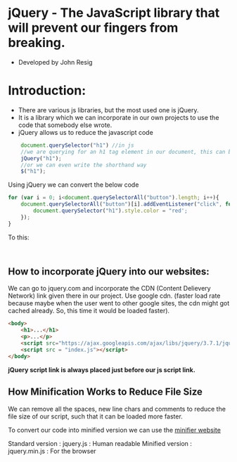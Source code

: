 # jQuery -  The JavaScript library that will prevent our fingers from breaking. 
- Developed by John Resig

# Introduction:

- There are various js libraries, but the most used one is jQuery. 
- It is a library which we can incorporate in our own projects to use the code that somebody else wrote. 
- jQuery allows us to reduce the javascript code 

```js
    document.querySelector("h1") //in js 
    //we are querying for an h1 tag element in our document, this can be done by jQuery as follows
    jQuery("h1");
    //or we can even write the shorthand way 
    $("h1");
```

Using jQuery we can convert the below code
```js
for (var i = 0; i<document.querySelectorAll("button").length; i++){
    document.querySelectorAll("button")[i].addEventListener("click", function() {
        document.querySelector("h1").style.color = "red'; 
    });
}
```
To this: 
```js



```

## How to incorporate jQuery into our websites:

We can go to jquery.com and incorporate the CDN (Content Delievery Network) link given there in our project. 
Use google cdn. (faster load rate because maybe when the user went to other google sites, the cdn might got cached already. So, this time it would be loaded faster).

```html
<body>
    <h1>...</h1>
    <p>...</p>
    <script src="https://ajax.googleapis.com/ajax/libs/jquery/3.7.1/jquery.min.js"></script>
    <script src = "index.js"></script>
</body>
```
**jQuery script link is always placed just before our js script link.**


## How Minification Works to Reduce File Size

We can remove all the spaces, new line chars and comments to reduce the file size of our script, such that it can be loaded more faster. 

To convert our code into minified version we can use the [minifier website](www.minifier.org)

Standard version : jquery.js : Human readable
Minified version : jquery.min.js : For the browser